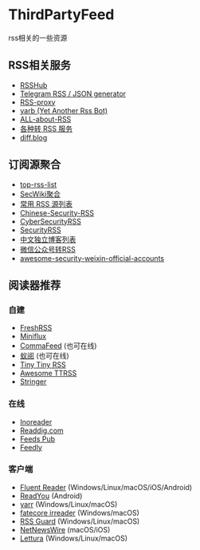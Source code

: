 # ThirdPartyFeed

rss相关的一些资源

## RSS相关服务

- [RSSHub](https://docs.rsshub.app/)
- [Telegram RSS / JSON generator](https://tg.i-c-a.su/)
- [RSS-proxy](https://github.com/damoeb/rss-proxy)
- [yarb (Yet Another Rss Bot)](https://github.com/firmianay/yarb)
- [ALL-about-RSS](https://github.com/aboutrss/ALL-about-RSS)
- [各种转 RSS 服务](https://rss.lilydjwg.me/)
- [diff.blog](https://diff.blog/)


## 订阅源聚合

- [top-rss-list](https://github.com/weekend-project-space/top-rss-list)
- [SecWiki聚合](https://www.sec-wiki.com/opml/index)
- [常用 RSS 源列表](https://plink.anyfeeder.com/)
- [Chinese-Security-RSS](https://github.com/zhengjim/Chinese-Security-RSS)
- [CyberSecurityRSS](https://github.com/zer0yu/CyberSecurityRSS)
- [SecurityRSS](https://github.com/r0eXpeR/SecurityRSS)
- [中文独立博客列表](https://github.com/timqian/chinese-independent-blogs)
- [微信公众号转RSS](https://wechat2rss.xlab.app/)
- [awesome-security-weixin-official-accounts](https://github.com/DropsOfZut/awesome-security-weixin-official-accounts)


## 阅读器推荐

### 自建

- [FreshRSS](https://github.com/FreshRSS/FreshRSS)
- [Miniflux](https://github.com/miniflux/v2)
- [CommaFeed](https://github.com/Athou/commafeed) (也可在线)
- [蚁阅](https://github.com/anyant/rssant) (也可在线)
- [Tiny Tiny RSS](https://tt-rss.org)
- [Awesome TTRSS](https://ttrss.henry.wang/zh)
- [Stringer](https://github.com/stringer-rss/stringer)

### 在线

- [Inoreader](https://www.inoreader.com/)
- [Readdig.com](https://www.readdig.com/)
- [Feeds Pub](https://feeds.pub/)
- [Feedly](https://feedly.com/news-reader)

### 客户端

- [Fluent Reader](https://github.com/yang991178/fluent-reader) (Windows/Linux/macOS/iOS/Android)
- [ReadYou](https://github.com/Ashinch/ReadYou) (Android)
- [yarr](https://github.com/nkanaev/yarr) (Windows/Linux/macOS)
- [fatecore irreader](http://irreader.fatecore.com/) (Windows/macOS)
- [RSS Guard](https://github.com/martinrotter/rssguard) (Windows/Linux/macOS)
- [NetNewsWire](https://github.com/Ranchero-Software/NetNewsWire) (macOS/iOS)
- [Lettura](https://github.com/zhanglun/lettura) (Windows/Linux/macOS)



